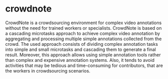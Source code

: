 # crowdnote
CrowdNote is a crowdsourcing environment for complex video annotations without the need for trained workers or specialists. CrowdNote is based on a cascading microtasks approach to achieve complex video annotation by aggregating and processing multiple simple annotations collected from the crowd. The used approach consists of dividing complex annotation tasks into simple and small microtasks and cascading them to generate a final result. Moreover, this approach allows using simple annotation tools rather than complex and expensive annotation systems. Also, it tends to avoid activities that may be tedious and time-consuming for contributors, that are the workers in crowdsourcing scenarios. 
